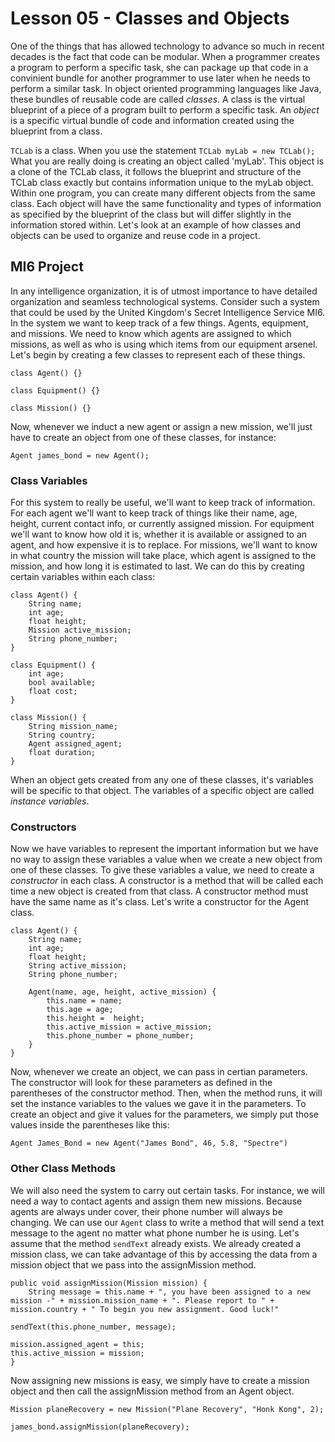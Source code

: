 # Lesson 05 - Classes and Objects
One of the things that has allowed technology to advance so much in recent decades is the fact that code can be modular. When a programmer creates a program to perform a specific task, she can package up that code in a convinient bundle for another programmer to use later when he needs to perform a similar task. In object oriented programming languages like Java, these bundles of reusable code are called *classes*. A class is the virtual blueprint of a piece of a program built to perform a specific task. An *object* is a specific virtual bundle of code and information created using the blueprint from a class.

```TCLab``` is a class. When you use the statement ```TCLab myLab = new TCLab();``` What you are really doing is creating an object called 'myLab'. This object is a clone of the TCLab class, it follows the blueprint and structure of the TCLab class exactly but contains information unique to the myLab object. Within one program, you can create many different objects from the same class. Each object will have the same functionality and types of information as specified by the blueprint of the class but will differ slightly in the information stored within. Let's look at an example of how classes and objects can be used to organize and reuse code in a project.

## MI6 Project
In any intelligence organization, it is of utmost importance to have detailed organization and seamless technological systems. Consider such a system that could be used by the United Kingdom's Secret Intelligence Service MI6. In the system we want to keep track of a few things. Agents, equipment, and missions. We need to know which agents are assigned to which missions, as well as who is using which items from our equipment arsenel. Let's begin by creating a few classes to represent each of these things.
```
class Agent() {}
```
```
class Equipment() {}
```
```
class Mission() {}
```
Now, whenever we induct a new agent or assign a new mission, we'll just have to create an object from one of these classes, for instance:
```
Agent james_bond = new Agent();
```

### Class Variables
For this system to really be useful, we'll want to keep track of information. For each agent we'll want to keep track of things like their name, age, height, current contact info, or currently assigned mission. For equipment we'll want to know how old it is, whether it is available or assigned to an agent, and how expensive it is to replace. For missions, we'll want to know in what country the mission will take place, which agent is assigned to the mission, and how long it is estimated to last. We can do this by creating certain variables within each class:
```
class Agent() {
	String name;
	int age;
	float height;
	Mission active_mission;
	String phone_number;
}
```
```
class Equipment() {
	int age;
	bool available;
	float cost;
}
```
```
class Mission() {
	String mission_name;
	String country;
	Agent assigned_agent;
	float duration;
}
```
When an object gets created from any one of these classes, it's variables will be specific to that object. The variables of a specific object are called *instance variables*.
### Constructors
Now we have variables to represent the important information but we have no way to assign these variables a value when we create a new object from one of these classes. To give these variables a value, we need to create a *constructor* in each class. A constructor is a method that will be called each time a new object is created from that class. A constructor method must have the same name as it's class. Let's write a constructor for the Agent class.
```
class Agent() {
	String name;
	int age;
	float height;
	String active_mission;
	String phone_number;
	
	Agent(name, age, height, active_mission) {
		this.name = name;
		this.age = age;
		this.height =  height;
		this.active_mission = active_mission;
		this.phone_number = phone_number;
	}
}
```
Now, whenever we create an object, we can pass in certian parameters. The constructor will look for these parameters as defined in the parentheses of the constructor method. Then, when the method runs, it will set the instance variables to the values we gave it in the parameters. To create an object and give it values for the parameters, we simply put those values inside the parentheses like this:
```
Agent James_Bond = new Agent("James Bond", 46, 5.8, "Spectre")
```
### Other Class Methods
We will also need the system to carry out certain tasks. For instance, we will need a way to contact agents and assign them new missions. Because agents are always under cover, their phone number will always be changing. We can use our ```Agent``` class to write a method that will send a text message to the agent no matter what phone number he is using. Let's assume that the method ```sendText``` already exists. We already created a mission class, we can take advantage of this by accessing the data from a mission object that we pass into the assignMission method.

```
public void assignMission(Mission mission) {
	String message = this.name + ", you have been assigned to a new mission -" + mission.mission_name + ". Please report to " + mission.country + " To begin you new assignment. Good luck!"

sendText(this.phone_number, message);

mission.assigned_agent = this;
this.active_mission = mission;
}
```
Now assigning new missions is easy, we simply have to create a mission object and then call the assignMission method from an Agent object.
```
Mission planeRecovery = new Mission("Plane Recovery", "Honk Kong", 2);

james_bond.assignMission(planeRecovery);
```
